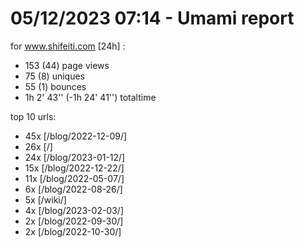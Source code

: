 # 05/12/2023 07:14 - Umami report
for www.shifeiti.com [24h] :

 - 153 (44) page views
 - 75 (8) uniques
 - 55 (1) bounces
 - 1h 2' 43'' (-1h 24' 41'') totaltime


top 10 urls:
 - 45x [/blog/2022-12-09/]
 - 26x [/]
 - 24x [/blog/2023-01-12/]
 - 15x [/blog/2022-12-22/]
 - 11x [/blog/2022-05-07/]
 - 6x [/blog/2022-08-26/]
 - 5x [/wiki/]
 - 4x [/blog/2023-02-03/]
 - 2x [/blog/2022-09-30/]
 - 2x [/blog/2022-10-30/]


